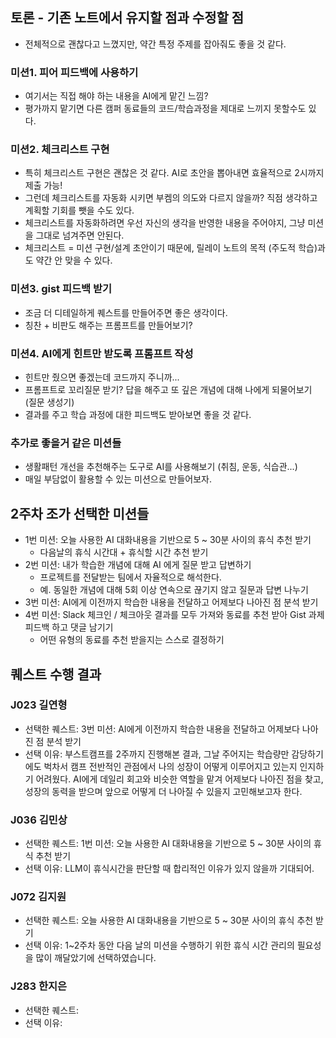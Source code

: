 ## 토론 - 기존 노트에서 유지할 점과 수정할 점

- 전체적으로 괜찮다고 느꼈지만, 약간 특정 주제를 잡아줘도 좋을 것 같다.
  
### 미션1. 피어 피드백에 사용하기
- 여기서는 직접 해야 하는 내용을 AI에게 맡긴 느낌?
- 평가까지 맡기면 다른 캠퍼 동료들의 코드/학습과정을 제대로 느끼지 못할수도 있다.
    
### 미션2. 체크리스트 구현
- 특히 체크리스트 구현은 괜찮은 것 같다. AI로 초안을 뽑아내면 효율적으로 2시까지 제출 가능!
- 그런데 체크리스트를 자동화 시키면 부켐의 의도와 다르지 않을까? 직점 생각하고 계획할 기회를 뺏을 수도 있다.
- 체크리스트를 자동화하려면 우선 자신의 생각을 반영한 내용을 주어야지, 그냥 미션을 그대로 넘겨주면 안된다.
- 체크리스트 = 미션 구현/설계 초안이기 때문에, 릴레이 노트의 목적 (주도적 학습)과도 약간 안 맞을 수 있다.
    
### 미션3. gist 피드백 받기
- 조금 더 디테일하게 퀘스트를 만들어주면 좋은 생각이다.
- 칭찬 + 비판도 해주는 프롬프트를 만들어보기?
    
### 미션4. AI에게 힌트만 받도록 프롬프트 작성
- 힌트만 줬으면 좋겠는데 코드까지 주니까...
- 프롬프트로 꼬리질문 받기? 답을 해주고 또 깊은 개념에 대해 나에게 되물어보기 (질문 생성기)
- 결과를 주고 학습 과정에 대한 피드백도 받아보면 좋을 것 같다.

### 추가로 좋을거 같은 미션들
- 생활패턴 개선을 추천해주는 도구로 AI를 사용해보기 (취침, 운동, 식습관...)
- 매일 부담없이 활용할 수 있는 미션으로 만들어보자.

## 2주차 조가 선택한 미션들
- 1번 미션: 오늘 사용한 AI 대화내용을 기반으로 5 ~ 30분 사이의 휴식 추천 받기
  - 다음날의 휴식 시간대 + 휴식할 시간 추천 받기 
- 2번 미션: 내가 학습한 개념에 대해 AI 에게 질문 받고 답변하기
  - 프로젝트를 전달받는 팀에서 자율적으로 해석한다.
  - 예. 동일한 개념에 대해 5회 이상 연속으로 끊기지 않고 질문과 답변 나누기 
- 3번 미션: AI에게 이전까지 학습한 내용을 전달하고 어제보다 나아진 점 분석 받기
- 4번 미션: Slack 체크인 / 체크아웃 결과를 모두 가져와 동료를 추천 받아 Gist 과제 피드백 하고 댓글 남기기
  - 어떤 유형의 동료를 추천 받을지는 스스로 결정하기
 
## 퀘스트 수행 결과

### J023 길연형
- 선택한 퀘스트: 3번 미션: AI에게 이전까지 학습한 내용을 전달하고 어제보다 나아진 점 분석 받기
- 선택 이유: 부스트캠프를 2주까지 진행해본 결과, 그날 주어지는 학습량만 감당하기에도 벅차서 캠프 전반적인 관점에서 나의 성장이 어떻게 이루어지고 있는지 인지하기 어려웠다. AI에게 데일리 회고와 비슷한 역할을 맡겨 어제보다 나아진 점을 찾고, 성장의 동력을 받으며 앞으로 어떻게 더 나아질 수 있을지 고민해보고자 한다.

### J036 김민상
- 선택한 퀘스트: 1번 미션: 오늘 사용한 AI 대화내용을 기반으로 5 ~ 30분 사이의 휴식 추천 받기
- 선택 이유: LLM이 휴식시간을 판단할 때 합리적인 이유가 있지 않을까 기대되어.

### J072 김지원
- 선택한 퀘스트: 오늘 사용한 AI 대화내용을 기반으로 5 ~ 30분 사이의 휴식 추천 받기
- 선택 이유: 1~2주차 동안 다음 날의 미션을 수행하기 위한 휴식 시간 관리의 필요성을 많이 깨달았기에 선택하였습니다.

### J283 한지은
- 선택한 퀘스트:
- 선택 이유:

